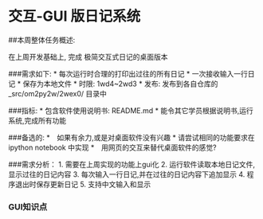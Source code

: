 # 交互-GUI 版日记系统

##本周整体任务概述:

在上周开发基础上, 完成 极简交互式日记的桌面版本

###需求如下:
    * 每次运行时合理的打印出过往的所有日记
    * 一次接收输入一行日记
    * 保存为本地文件
    * 时限: 1wd4~2wd3
    * 发布: 发布到各自仓库的 _src/om2py2w/2wex0/ 目录中

###指标:
    * 包含软件使用说明书: README.md
    * 能令其它学员根据说明书,运行系统,完成所有功能

###备选的:
    *　如果有余力,或是对桌面软件没有兴趣
    *  请尝试相同的功能要求在 ipython notebook 中实现
    *　用网页的交互来替代桌面软件的感觉?
    
    
###需求分析：
    1. 需要在上周实现的功能上gui化
    2. 运行软件读取本地日记文件,显示过往的日记内容
    3. 每次输入一行日记,并在过往的日记内容下追加显示
    4. 程序退出时保存更新日记
    5. 支持中文输入和显示

### GUI知识点
    


